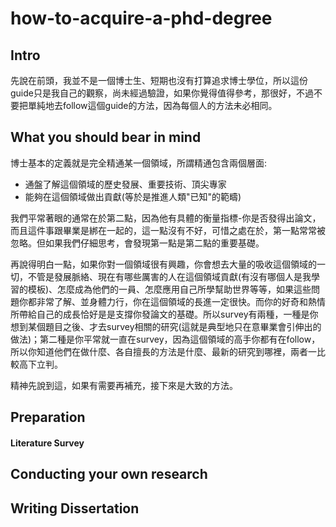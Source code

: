# how-to-acquire-a-phd-degree

## Intro

先說在前頭，我並不是一個博士生、短期也沒有打算追求博士學位，所以這份guide只是我自己的觀察，尚未經過驗證，如果你覺得值得參考，那很好，不過不要把單純地去follow這個guide的方法，因為每個人的方法未必相同。

## What you should bear in mind

博士基本的定義就是完全精通某一個領域，所謂精通包含兩個層面:

- 通盤了解這個領域的歷史發展、重要技術、頂尖專家
- 能夠在這個領域做出貢獻(等於是推進人類"已知"的範疇)

我們平常著眼的通常在於第二點，因為他有具體的衡量指標-你是否發得出論文，而且這件事跟畢業是綁在一起的，這一點沒有不好，可惜之處在於，第一點常常被忽略。但如果我們仔細思考，會發現第一點是第二點的重要基礎。

再說得明白一點，如果你對一個領域很有興趣，你會想去大量的吸收這個領域的一切，不管是發展脈絡、現在有哪些厲害的人在這個領域貢獻(有沒有哪個人是我學習的模板)、怎麼成為他們的一員、怎麼應用自己所學幫助世界等等，如果這些問題你都非常了解、並身體力行，你在這個領域的長進一定很快。而你的好奇和熱情所帶給自己的成長恰好是是支撐你發論文的基礎。所以survey有兩種，一種是你想到某個題目之後、才去survey相關的研究(這就是典型地只在意畢業會引伸出的做法)；第二種是你平常就一直在survey，因為這個領域的高手你都有在follow，所以你知道他們在做什麼、各自擅長的方法是什麼、最新的研究到哪裡，兩者一比較高下立判。

精神先說到這，如果有需要再補充，接下來是大致的方法。

## Preparation

#### Literature Survey

###

## Conducting your own research

## Writing Dissertation

